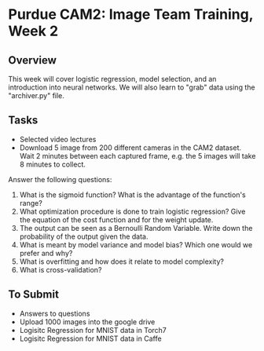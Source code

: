 # Purdue CAM2: Image Team Training, Week 2

## Overview

This week will cover logistic regression, model selection, and an introduction into neural networks. We will also learn to "grab" data using the "archiver.py" file.

## Tasks

- Selected video lectures
- Download 5 image from 200 different cameras in the CAM2 dataset. Wait 2 minutes between each captured frame, e.g. the 5 images will take 8 minutes to collect.

Answer the following questions:
  1. What is the sigmoid function? What is the advantage of the function's range?
  2. What optimization procedure is done to train logistic regression? Give the equation of the cost function and for the weight update.
  3. The output can be seen as a Bernoulli Random Variable. Write down the probability of the output given the data.
  4. What is meant by model variance and model bias? Which one would we prefer and why?
  5. What is overfitting and how does it relate to model complexity? 
  6. What is cross-validation?

## To Submit

- Answers to questions
- Upload 1000 images into the google drive
- Logisitc Regression for MNIST data in Torch7
- Logisitc Regression for MNIST data in Caffe
